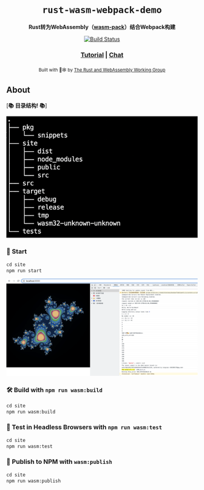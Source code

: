 <div align="center">

  <h1><code>rust-wasm-webpack-demo</code></h1>

  <strong>Rust转为WebAssembly（<a href="https://github.com/rustwasm/wasm-pack">wasm-pack</a>）结合Webpack构建</strong>

  <p>
    <a href="https://travis-ci.org/rustwasm/wasm-pack-template"><img src="https://img.shields.io/travis/rustwasm/wasm-pack-template.svg?style=flat-square" alt="Build Status" /></a>
  </p>

  <h3>
    <a href="https://rustwasm.github.io/docs/wasm-pack/tutorials/npm-browser-packages/index.html">Tutorial</a>
    <span> | </span>
    <a href="https://discordapp.com/channels/442252698964721669/443151097398296587">Chat</a>
  </h3>

  <sub>Built with 🦀🕸 by <a href="https://rustwasm.github.io/">The Rust and WebAssembly Working Group</a></sub>
</div>

## About

[**📚 目录结构! 📚**]

![Screenshot](./src/assets/WX20220513-155204%402x.png)

### 🚴 Start

```
cd site
npm run start
```
![Screenshot](./src/assets/WX20220513-160140@2x.png)

### 🛠️ Build with `npm run wasm:build`

```
cd site
npm run wasm:build
```

### 🔬 Test in Headless Browsers with `npm run wasm:test`

```
cd site
npm run wasm:test
```

### 🎁 Publish to NPM with `wasm:publish`

```
cd site
npm run wasm:publish
```